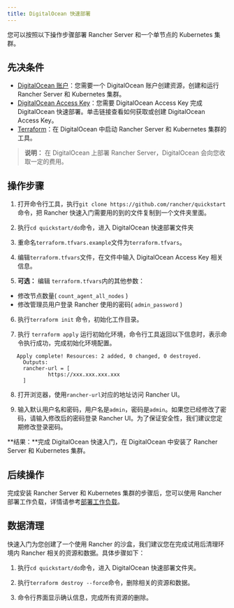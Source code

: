 ```yaml
---
title: DigitalOcean 快速部署
---
```


您可以按照以下操作步骤部署 Rancher Server 和一个单节点的 Kubernetes 集群。

## 先决条件

- [DigitalOcean 账户](https://www.digitalocean.com)：您需要一个 DigitalOcean 账户创建资源，创建和运行 Rancher Server 和 Kubernetes 集群。
- [DigitalOcean Access Key](https://www.digitalocean.com/community/tutorials/how-to-create-a-digitalocean-space-and-api-key)：您需要 DigitalOcean Access Key 完成 DigitalOcean 快速部署。单击链接查看如何获取或创建 DigitalOcean Access Key。
- [Terraform](https://www.terraform.io/downloads.html)：在 DigitalOcean 中启动 Rancher Server 和 Kubernetes 集群的工具。

> **说明：**
> 在 DigitalOcean 上部署 Rancher Server，DigitalOcean 会向您收取一定的费用。

## 操作步骤

1. 打开命令行工具，执行`git clone https://github.com/rancher/quickstart`命令，把 Rancher 快速入门需要用的到的文件复制到一个文件夹里面。

2. 执行`cd quickstart/do`命令，进入 DigitalOcean 快速部署文件夹

3. 重命名`terraform.tfvars.example`文件为`terraform.tfvars`。

4. 编辑`terraform.tfvars`文件，在文件中输入 DigitalOcean Access Key 相关信息。

5. **可选：** 编辑 `terraform.tfvars`内的其他参数：

- 修改节点数量( `count_agent_all_nodes` )
- 修改管理员用户登录 Rancher 使用的密码( `admin_password` )

6. 执行`terraform init` 命令，初始化工作目录。

7. 执行 `terraform apply` 运行初始化环境，命令行工具返回以下信息时，表示命令执行成功，完成初始化环境配置。

```
   Apply complete! Resources: 2 added, 0 changed, 0 destroyed.
     Outputs:
     rancher-url = [
             https://xxx.xxx.xxx.xxx
     ]
```

8. 打开浏览器，使用`rancher-url`对应的地址访问 Rancher UI。

9. 输入默认用户名和密码，用户名是`admin`，密码是`admin`。如果您已经修改了密码，请输入修改后的密码登录 Rancher UI。为了保证安全性，我们建议您定期修改登录密码。

**结果：**完成 DigitalOcean 快速入门，在 DigitalOcean 中安装了 Rancher Server 和 Kubernetes 集群。

## 后续操作

完成安装 Rancher Server 和 Kubernetes 集群的步骤后，您可以使用 Rancher 部署工作负载，详情请参考[部署工作负载](/docs/quick-start-guide/workload/_index)。

## 数据清理

快速入门为您创建了一个使用 Rancher 的沙盒，我们建议您在完成试用后清理环境内 Rancher 相关的资源和数据。具体步骤如下：

1. 执行`cd quickstart/do`命令，进入 DigitalOcean 快速部署文件夹。

1. 执行`terraform destroy --force`命令，删除相关的资源和数据。

1. 命令行界面显示确认信息，完成所有资源的删除。
